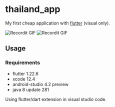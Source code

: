 # thailand_app

My first cheap application with [flutter](https://flutter.dev/) (visual only).

![Recordit GIF](https://raw.githubusercontent.com/trixky/thailand_app/master/demo/iphone_12_pro_max.png)
![Recordit GIF](https://raw.githubusercontent.com/trixky/thailand_app/master/demo/pixel_3axl.png)

## Usage

### Requirements

- flutter 1.22.6
- xcode 12.4
- android-studio 4.2 preview
- java 8 update 281

Using flutter/dart extension in visual studio code.

